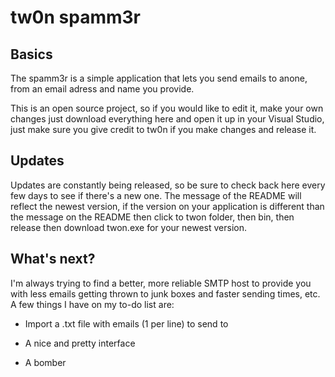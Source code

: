 tw0n spamm3r
============

Basics
------
The spamm3r is a simple application that lets you send emails to anone, from an email adress and name you provide.  

This is an open source project, so if you would like to edit it, make your own changes just download everything here and open it up in your Visual Studio, just make sure you give credit to tw0n if you make changes and release it.  

Updates
-------
Updates are constantly being released, so be sure to check back here every few days to see if there's a new one. The message of the README will reflect the newest version, if the version on your application is different than the message on the README then click to twon folder, then bin, then release then download twon.exe for your newest version.

What's next?
------------
I'm always trying to find a better, more reliable SMTP host to provide you with less emails getting thrown to junk boxes and faster sending times, etc.
A few things I have on my to-do list are:

- Import a .txt file with emails (1 per line) to send to

- A nice and pretty interface

- A bomber